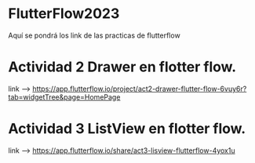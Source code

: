 # FlutterFlow2023
Aquí se pondrá los link de las practicas de flutterflow 

# Actividad 2 Drawer en flotter flow.
link --> https://app.flutterflow.io/project/act2-drawer-flutter-flow-6vuy6r?tab=widgetTree&page=HomePage

# Actividad 3 ListView en flotter flow.
link --> https://app.flutterflow.io/share/act3-lisview-flutterflow-4yox1u

